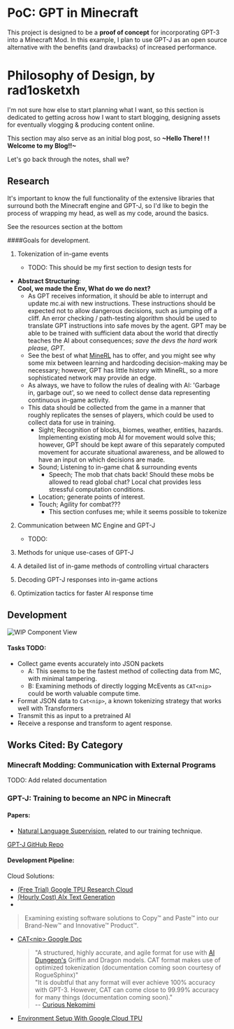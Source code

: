 # PoC: GPT in Minecraft
This project is designed to be a **proof of concept** for incorporating
GPT-3 into a Minecraft Mod. In this example, I plan to use GPT-J as an
open source alternative with the benefits (and drawbacks) of increased performance.

# Philosophy of Design, by rad1osketxh
I'm not sure how else to start planning what I want, so this section is dedicated to
getting across how I want to start blogging, designing assets for eventually vlogging &
producing content online.

This section may also serve as an initial blog post, so **~Hello There!  ! ! Welcome to my Blog!!~**

Let's go back through the notes, shall we?

## Research
It's important to know the full functionality of the extensive
libraries that surround both the Minecraft engine and GPT-J, so I'd like to begin
the process of wrapping my head, as well as my code, around the basics.

See the resources section at the bottom

####Goals for development.
1. Tokenization of in-game events

    - TODO: This should be my first section to design tests for
- **Abstract Structuring**:  
  **Cool, we made the Env, What do we do next?**
    - As GPT receives information, it should be able to interrupt and update mc.ai with new instructions. These instructions should be expected not to allow dangerous decisions, such as jumping off a cliff. An error checking / path-testing algorithm should be used to translate GPT instructions into safe moves by the agent. GPT may be able to be trained with sufficient data about the world that directly teaches the AI about consequences; *save the devs the hard work please, GPT*.
    - See the best of what [MineRL](https://minerl.io/diamond/) has to offer, and you might see why some mix between learning and hardcoding decision-making may be necessary; however, GPT has little history with MineRL, so a more sophisticated network may provide an edge.
    - As always, we have to follow the rules of dealing with AI: 'Garbage in, garbage out', so we need to collect dense data representing continuous in-game activity.
    - This data should be collected from the game in a manner that
      roughly replicates the senses of players, which could be used to collect data for use in training.
        - Sight; Recognition of blocks, biomes, weather, entities, hazards. Implementing existing mob AI for movement would solve this; however, GPT should be kept aware of this separately computed movement for accurate situational awareness, and be allowed to have an input on which decisions are made.
        - Sound; Listening to in-game chat & surrounding events
            - Speech; The mob that chats back! Should these mobs be allowed to read global chat? Local chat provides less stressful computation conditions.
        - Location; generate points of interest.
        - Touch; Agility for combat???
            - This section confuses me; while it seems possible to tokenize

2. Communication between MC Engine and GPT-J

    - TODO:
3. Methods for unique use-cases of GPT-J
4. A detailed list of in-game methods of controlling virtual characters
5. Decoding GPT-J responses into in-game actions
6. Optimization tactics for faster AI response time

## Development
![WIP Component View](https://cdn.discordapp.com/attachments/562801886634311680/908777047835414679/gptmcDataFlow.png)
#### Tasks TODO:
* Collect game events accurately into JSON packets
  * A: This seems to be the fastest method of collecting data from MC, with minimal tampering.
  * B: Examining methods of directly logging McEvents as ```CAT<nip>``` could be worth valuable compute time.
* Format JSON data to ```Cat<nip>```, a known tokenizing strategy that works well with Transformers
* Transmit this as input to a pretrained AI
* Receive a response and transform to agent response.

## Works Cited: By Category
### Minecraft Modding: Communication with External Programs
TODO: Add related documentation
### GPT-J: Training to become an NPC in Minecraft
#### Papers:
* [Natural Language Supervision](https://cdn.openai.com/papers/Learning_Transferable_Visual_Models_From_Natural_Language_Supervision.pdf), related to our training technique.

[GPT-J GitHub Repo](https://github.com/kingoflolz/mesh-transformer-jax/#gpt-j-6b)
#### Development Pipeline:
Cloud Solutions:
* [(Free Trial) Google TPU Research Cloud]()
* [(Hourly Cost) AIx Text Generation]()
* 
>Examining existing software solutions to Copy™ and Paste™ into our Brand-New™ and Innovative™ Product™.
  * [CAT\<nip\> Google Doc](https://docs.google.com/document/d/1SCi91qXdAKvHEEmFqTQnEpn1JX02fA6vRd7v2SCdmbs/edit)
      > "A structured, highly accurate, and agile format for use with [AI Dungeon's](https://play.aidungeon.io/main/home) Griffin and Dragon models. CAT<nip> format makes use of optimized tokenization (documentation coming soon courtesy of RogueSphinx)"  
        "It is doubtful that any format will ever achieve 100% accuracy with GPT-3. However, CAT<nip> can come close to 99.99% accuracy for many things (documentation coming soon)."  
        -- [Curious Nekomimi](https://www.reddit.com/user/curious_nekomimi/comments/kqu6zl/catnip_format_character_generator_nsfwsfw_version/?utm_source=share&utm_medium=web2x&context=3)
  * [Environment Setup With Google Cloud TPU](https://github.com/kingoflolz/mesh-transformer-jax/blob/master/howto_finetune.md)